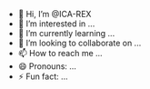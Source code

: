- 👋 Hi, I’m @ICA-REX
- 👀 I’m interested in ...
- 🌱 I’m currently learning ...
- 💞️ I’m looking to collaborate on ...
- 📫 How to reach me ...
- 😄 Pronouns: ...
- ⚡ Fun fact: ...

<!---
ICA-REX/ICA-REX is a ✨ special ✨ repository because its `README.md` (this file) appears on your GitHub profile.
You can click the Preview link to take a look at your changes.
--->
